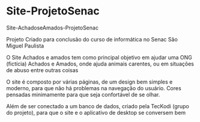 # Site-ProjetoSenac
 Site-AchadoseAmados-ProjetoSenac

Projeto Criado para conclusão do curso de informática no Senac São Miguel Paulista

O Site Achados e amados tem como principal objetivo em ajudar uma ONG (fictícia) Achados e Amados, onde ajuda animais carentes, ou em situações de abuso entre outras coisas


O site é composto por várias páginas, de um design bem simples e moderno, para que não há problemas na navegação do usuário.
Cores pensadas minimamente para que seja confortável de se olhar.

Além de ser conectado a um banco de dados, criado pela TecKodi (grupo do projeto), para que o site e o aplicativo de desktop se conversem bem

